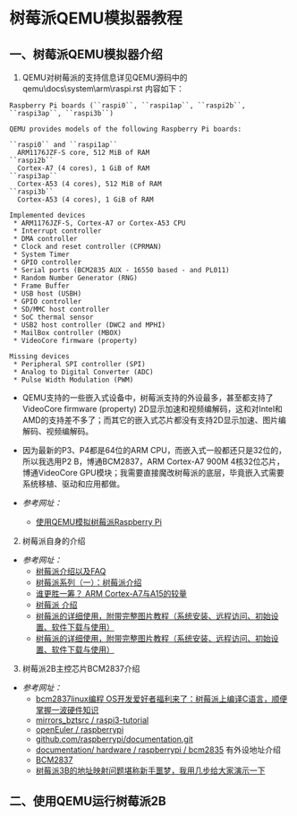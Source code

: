 # 树莓派QEMU模拟器教程

## 一、树莓派QEMU模拟器介绍

1. QEMU对树莓派的支持信息详见QEMU源码中的qemu\docs\system\arm\raspi.rst
内容如下：

```shell
Raspberry Pi boards (``raspi0``, ``raspi1ap``, ``raspi2b``, ``raspi3ap``, ``raspi3b``)

QEMU provides models of the following Raspberry Pi boards:

``raspi0`` and ``raspi1ap``
  ARM1176JZF-S core, 512 MiB of RAM
``raspi2b``
  Cortex-A7 (4 cores), 1 GiB of RAM
``raspi3ap``
  Cortex-A53 (4 cores), 512 MiB of RAM
``raspi3b``
  Cortex-A53 (4 cores), 1 GiB of RAM

Implemented devices
 * ARM1176JZF-S, Cortex-A7 or Cortex-A53 CPU
 * Interrupt controller
 * DMA controller
 * Clock and reset controller (CPRMAN)
 * System Timer
 * GPIO controller
 * Serial ports (BCM2835 AUX - 16550 based - and PL011)
 * Random Number Generator (RNG)
 * Frame Buffer
 * USB host (USBH)
 * GPIO controller
 * SD/MMC host controller
 * SoC thermal sensor
 * USB2 host controller (DWC2 and MPHI)
 * MailBox controller (MBOX)
 * VideoCore firmware (property)

Missing devices
 * Peripheral SPI controller (SPI)
 * Analog to Digital Converter (ADC)
 * Pulse Width Modulation (PWM)
```

* QEMU支持的一些嵌入式设备中，树莓派支持的外设最多，甚至都支持了VideoCore firmware (property) 2D显示加速和视频编解码，这和对Intel和AMD的支持差不多了；而其它的嵌入式芯片都没有支持2D显示加速、图片编解码、视频编解码。
* 因为最新的P3、P4都是64位的ARM CPU，而嵌入式一般都还只是32位的，所以我选用P2 B，博通BCM2837，ARM Cortex-A7 900M 4核32位芯片，博通VideoCore GPU模块；我需要直接魔改树莓派的底层，毕竟嵌入式需要系统移植、驱动和应用都做。

* *参考网址：*
  * [使用QEMU模拟树莓派Raspberry Pi](https://cloud.tencent.com/developer/article/1685107)

2. 树莓派自身的介绍

* *参考网址：*
  * [树莓派介绍以及FAQ](https://shumeipai.nxez.com/intro-faq)
  * [树莓派系列（一）：树莓派介绍](https://blog.csdn.net/wz_coming/article/details/115454791)
  * [谁更胜一筹？ ARM Cortex-A7与A15的较量](https://tech.hqew.com/news_1360880)
  * [树莓派 介绍](https://blog.csdn.net/weixin_34233618/article/details/85905934)
  * [树莓派的详细使用，附带完整图片教程（系统安装、远程访问、初始设置、软件下载与使用）](https://blog.csdn.net/Z_xiao_bai_/article/details/122594819)
  * [树莓派的详细使用，附带完整图片教程（系统安装、远程访问、初始设置、软件下载与使用）](https://blog.csdn.net/Z_xiao_bai_/article/details/122594819)

3. 树莓派2B主控芯片BCM2837介绍

* *参考网址：*
  * [bcm2837linux编程 OS开发爱好者福利来了：树莓派上编译C语言，顺便掌握一波硬件知识](https://blog.csdn.net/weixin_35732273/article/details/111955888)
  * [mirrors_bztsrc / raspi3-tutorial](https://gitee.com/mirrors_bztsrc/raspi3-tutorial)
  * [openEuler / raspberrypi](https://gitee.com/openeuler/raspberrypi)
  * [github.com/raspberrypi/documentation.git](https://gitee.com/jikexianfeng/documentation)
  * [documentation/ hardware / raspberrypi / bcm2835](https://gitee.com/jikexianfeng/documentation/tree/master/hardware/raspberrypi/bcm2835) 有外设地址介绍
  * [BCM2837](https://gitee.com/jikexianfeng/documentation/tree/master/hardware/raspberrypi/bcm2837)
  * [树莓派3B的地址映射问题堪称新手噩梦，我用几步给大家演示一下](https://www.163.com/dy/article/H4ORDIR30552Y9C8.html)

## 二、使用QEMU运行树莓派2B



